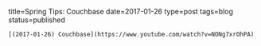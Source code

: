 
title=Spring Tips: Couchbase
date=2017-01-26
type=post
tags=blog
status=published
~~~~~~
[(2017-01-26) Couchbase](https://www.youtube.com/watch?v=NONg7xrOhPA) 
            